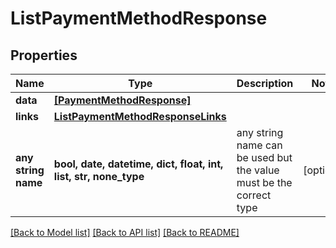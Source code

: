 # ListPaymentMethodResponse


## Properties
Name | Type | Description | Notes
------------ | ------------- | ------------- | -------------
**data** | [**[PaymentMethodResponse]**](PaymentMethodResponse.md) |  | 
**links** | [**ListPaymentMethodResponseLinks**](ListPaymentMethodResponseLinks.md) |  | 
**any string name** | **bool, date, datetime, dict, float, int, list, str, none_type** | any string name can be used but the value must be the correct type | [optional]

[[Back to Model list]](../README.md#documentation-for-models) [[Back to API list]](../README.md#documentation-for-api-endpoints) [[Back to README]](../README.md)


